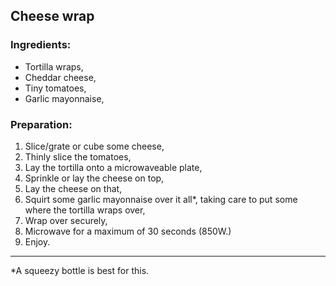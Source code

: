 ## Cheese wrap

### Ingredients:

* Tortilla wraps,
* Cheddar cheese,
* Tiny tomatoes,
* Garlic mayonnaise,

### Preparation:

1. Slice/grate or cube some cheese,
2. Thinly slice the tomatoes,
3. Lay the tortilla onto a microwaveable plate,
4. Sprinkle or lay the cheese on top,
5. Lay the cheese on that,
6. Squirt some garlic mayonnaise over it all\*, taking care to put some where the tortilla wraps over,
7. Wrap over securely,
8. Microwave for a maximum of 30 seconds (850W.)
9. Enjoy.

---- 

\*A squeezy bottle is best for this.
